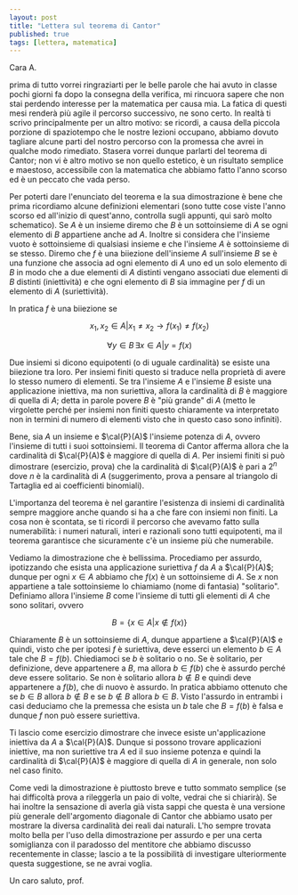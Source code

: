 ```yaml
---
layout: post
title: "Lettera sul teorema di Cantor"
published: true
tags: [lettera, matematica]
---
```


Cara A.

prima di tutto vorrei ringraziarti per le belle parole che hai avuto in classe pochi giorni fa dopo
la consegna della verifica, mi rincuora sapere che non stai perdendo interesse per la matematica per
causa mia. La fatica di questi mesi renderà più agile il percorso successivo, ne sono certo. In
realtà ti scrivo principalmente per un altro motivo: se ricordi, a causa della piccola porzione di
spaziotempo che le nostre lezioni occupano, abbiamo dovuto tagliare alcune parti del nostro percorso
con la promessa che avrei in qualche modo rimediato. Stasera vorrei dunque parlarti del teorema di
Cantor; non vi è altro motivo se non quello estetico, è un risultato semplice e maestoso,
accessibile con la matematica che abbiamo fatto l'anno scorso ed è un peccato che vada perso.

Per poterti dare l'enunciato del teorema e la sua dimostrazione è bene che prima ricordiamo alcune
definizioni elementari (sono tutte cose viste l'anno scorso ed all'inizio di quest'anno, controlla
sugli appunti, qui sarò molto schematico). Se $A$ è un insieme diremo che $B$ è un sottoinsieme di $A$ se ogni elemento
di $B$ appartiene anche ad $A$. Inoltre si considera che l'insieme vuoto è sottoinsieme di qualsiasi
insieme e che l'insieme $A$ è sottoinsieme di se stesso. Diremo che $f$ è una biiezione dell'insieme
$A$ sull'insieme $B$ se è una funzione che associa ad ogni elemento di $A$ uno ed un solo elemento
di $B$ in modo che a due elementi di $A$ distinti vengano associati due elementi di $B$ distinti
(iniettività) e che ogni elemento di $B$ sia immagine per $f$ di un elemento di $A$ (suriettività). 

In pratica $f$ è una biiezione se

$$ x_1, x_2 \in A | x_1 \neq x_2 \longrightarrow f(x_1) \neq f(x_2) $$

$$ \forall y \in B \, \exists x \in A | y = f(x) $$

Due insiemi si dicono equipotenti (o di uguale cardinalità) se esiste una biiezione tra loro. Per
insiemi finiti questo si traduce nella proprietà di avere lo stesso numero di elementi. Se tra
l'insieme $A$ e l'insieme $B$ esiste una applicazione iniettiva, ma non suriettiva, allora la
cardinalità di $B$ è maggiore di quella di $A$; detta in parole povere $B$ è "più grande" di $A$
(metto le virgolette perché per insiemi non finiti questo chiaramente va interpretato non in termini
di numero di elementi visto che in questo caso sono infiniti).

Bene, sia $A$ un insieme e $\cal{P}(A)$ l'insieme potenza di $A$, ovvero l'insieme di tutti i suoi sottoinsiemi.
Il teorema di Cantor afferma allora che la cardinalità di $\cal{P}(A)$ è maggiore di quella di $A$.
Per insiemi finiti si può dimostrare (esercizio, prova) che la cardinalità di $\cal{P}(A)$ è pari a
$2^n$ dove $n$ è la cardinalità di $A$ (suggerimento, prova a pensare al triangolo di Tartaglia ed ai
coefficienti binomiali).

L'importanza del teorema è nel garantire l'esistenza di insiemi di cardinalità sempre maggiore anche
quando si ha a che fare con insiemi non finiti. La
cosa non è scontata, se ti ricordi il percorso che avevamo fatto sulla numerabilità: i numeri
naturali, interi e razionali sono tutti equipotenti, ma il teorema garantisce che sicuramente c'è un
insieme più che numerabile.

Vediamo la dimostrazione che è bellissima. Procediamo per assurdo, ipotizzando che esista una
applicazione suriettiva $f$ da $A$ a $\cal{P}(A)$; dunque per ogni $x\in A$ abbiamo che $f(x)$ è un
sottoinsieme di $A$. Se $x$ non appartiene a tale sottoinsieme lo chiamiamo (nome di fantasia)
"solitario". Definiamo allora l'insieme $B$ come l'insieme di tutti gli elementi di $A$ che sono
solitari, ovvero 

$$ B = \{ x \in A | x\notin f(x) \}$$

Chiaramente $B$ è un sottoinsieme di $A$, dunque appartiene a $\cal{P}(A)$ e quindi, visto che per
ipotesi $f$ è suriettiva, deve esserci un elemento $b\in A$ tale che $B = f(b)$. Chiediamoci se $b$
è solitario o no. Se è solitario, per definizione, deve appartenere a $B$, ma allora $b\in f(b)$ che
è assurdo perché deve essere solitario. Se non è solitario allora $b\notin B$ e quindi deve
appartenere a $f(b)$, che di nuovo è assurdo. In pratica abbiamo ottenuto che se $b\in B$ allora
$b\notin B$ e se $b\notin B$ allora $b\in B$. Visto l'assurdo in entrambi i casi deduciamo che la
premessa che esista un $b$ tale che $B = f(b)$ è falsa e dunque $f$ non può essere suriettiva.

Ti lascio come esercizio dimostrare che invece esiste un'applicazione iniettiva da $A$ a
$\cal{P}(A)$. Dunque si possono trovare applicazioni iniettive, ma non suriettive tra $A$ ed il suo
insieme potenza e quindi la cardinalità di $\cal{P}(A)$ è maggiore di quella di $A$ in generale, non
solo nel caso finito.

Come vedi la dimostrazione è piuttosto breve e tutto sommato semplice (se hai difficoltà prova a
rileggerla un paio di volte, vedrai che si chiarirà). Se hai inoltre la sensazione di averla già
vista sappi che questa è una versione più generale dell'argomento diagonale di Cantor che abbiamo
usato per mostrare la diversa cardinalità dei reali dai naturali. L'ho sempre trovata molto bella per l'uso
della dimostrazione per assurdo e per una certa somiglianza con il paradosso del mentitore che
abbiamo discusso recentemente in classe; lascio a te la possibilità di investigare ulteriormente
questa suggestione, se ne avrai voglia.

Un caro saluto, prof.


